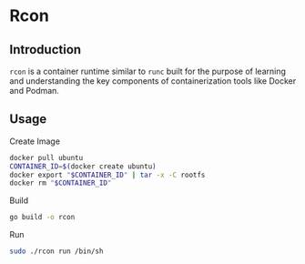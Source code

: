 # Rcon

## Introduction
`rcon` is a container runtime similar to `runc` built for the purpose of learning and understanding the key components of containerization tools like Docker and Podman.

## Usage
Create Image
```bash
docker pull ubuntu
CONTAINER_ID=$(docker create ubuntu)
docker export "$CONTAINER_ID" | tar -x -C rootfs
docker rm "$CONTAINER_ID"
```

Build
```bash
go build -o rcon
```

Run
```bash
sudo ./rcon run /bin/sh
```